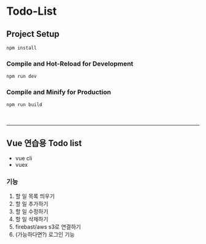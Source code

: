 # Todo-List

## Project Setup

```sh
npm install
```

### Compile and Hot-Reload for Development

```sh
npm run dev
```

### Compile and Minify for Production

```sh
npm run build
```

<br>

---

## Vue 연습용 Todo list

-   vue cli
-   vuex

### 기능

1. 할 일 목록 띄우기
2. 할 일 추가하기
3. 할 일 수정하기
4. 할 일 삭제하기
5. firebast/aws s3로 연결하기
6. (가능하다면?) 로그인 기능
